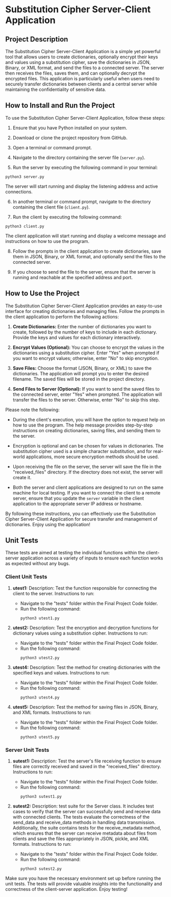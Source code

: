 # Substitution Cipher Server-Client Application

## Project Description

The Substitution Cipher Server-Client Application is a simple yet powerful tool that allows users to create dictionaries, optionally encrypt their keys and values using a substitution cipher, save the dictionaries in JSON, Binary, or XML format, and send the files to a connected server. The server then receives the files, saves them, and can optionally decrypt the encrypted files. This application is particularly useful when users need to securely transfer dictionaries between clients and a central server while maintaining the confidentiality of sensitive data.

## How to Install and Run the Project

To use the Substitution Cipher Server-Client Application, follow these steps:

1. Ensure that you have Python installed on your system.

2. Download or clone the project repository from GitHub.

3. Open a terminal or command prompt.

4. Navigate to the directory containing the server file (`server.py`).

5. Run the server by executing the following command in your terminal:

`python3 server.py`

The server will start running and display the listening address and active connections.

6. In another terminal or command prompt, navigate to the directory containing the client file (`client.py`).

7. Run the client by executing the following command:

`python3 client.py`

The client application will start running and display a welcome message and instructions on how to use the program.

8. Follow the prompts in the client application to create dictionaries, save them in JSON, Binary, or XML format, and optionally send the files to the connected server.

9. If you choose to send the file to the server, ensure that the server is running and reachable at the specified address and port.

## How to Use the Project

The Substitution Cipher Server-Client Application provides an easy-to-use interface for creating dictionaries and managing files. Follow the prompts in the client application to perform the following actions:

1. **Create Dictionaries:** Enter the number of dictionaries you want to create, followed by the number of keys to include in each dictionary. Provide the keys and values for each dictionary interactively.

2. **Encrypt Values (Optional):** You can choose to encrypt the values in the dictionaries using a substitution cipher. Enter "Yes" when prompted if you want to encrypt values; otherwise, enter "No" to skip encryption.

3. **Save Files:** Choose the format (JSON, Binary, or XML) to save the dictionaries. The application will prompt you to enter the desired filename. The saved files will be stored in the project directory.

4. **Send Files to Server (Optional):** If you want to send the saved files to the connected server, enter "Yes" when prompted. The application will transfer the files to the server. Otherwise, enter "No" to skip this step.

Please note the following:

- During the client's execution, you will have the option to request help on how to use the program. The help message provides step-by-step instructions on creating dictionaries, saving files, and sending them to the server.

- Encryption is optional and can be chosen for values in dictionaries. The substitution cipher used is a simple character substitution, and for real-world applications, more secure encryption methods should be used.

- Upon receiving the file on the server, the server will save the file in the "received_files" directory. If the directory does not exist, the server will create it.

- Both the server and client applications are designed to run on the same machine for local testing. If you want to connect the client to a remote server, ensure that you update the `server` variable in the client application to the appropriate server IP address or hostname.

By following these instructions, you can effectively use the Substitution Cipher Server-Client Application for secure transfer and management of dictionaries. Enjoy using the application!

## Unit Tests

These tests are aimed at testing the individual functions within the client-server application across a variety of inputs to ensure each function works as expected without any bugs.

### Client Unit Tests

1. **utest1:**
   Description: Test the function responsible for connecting the client to the server.
   Instructions to run:
   - Navigate to the "tests" folder within the Final Project Code folder.
   - Run the following command:
     ```
     python3 utest1.py
     ```

2. **utest2:**
   Description: Test the encryption and decryption functions for dictionary values using a substitution cipher.
   Instructions to run:
   - Navigate to the "tests" folder within the Final Project Code folder.
   - Run the following command:
     ```
     python3 utest2.py
     ```

3. **utest4:**
   Description: Test the method for creating dictionaries with the specified keys and values.
   Instructions to run:
   - Navigate to the "tests" folder within the Final Project Code folder.
   - Run the following command:
     ```
     python3 utest4.py
     ```

4. **utest5:**
   Description: Test the method for saving files in JSON, Binary, and XML formats.
   Instructions to run:
   - Navigate to the "tests" folder within the Final Project Code folder.
   - Run the following command:
     ```
     python3 utest5.py
     ```

### Server Unit Tests

1. **sutest1:**
   Description: Test the server's file receiving function to ensure files are correctly received and saved in the "received_files" directory.
   Instructions to run:
   - Navigate to the "tests" folder within the Final Project Code folder.
   - Run the following command:
     ```
     python3 sutest1.py
     ```

2. **sutest2:**
   Description: test suite for the Server class. It includes test cases to verify that the server can successfully send and receive data
   with connected clients. The tests evaluate the correctness of the send_data and receive_data methods in handling data transmission.
   Additionally, the suite contains tests for the receive_metadata method, which ensures that the server can receive metadata about files
   from clients and save the files appropriately in JSON, pickle, and XML formats.
   Instructions to run:
   - Navigate to the "tests" folder within the Final Project Code folder.
   - Run the following command:
     ```
     python3 sutest2.py
     ```

Make sure you have the necessary environment set up before running the unit tests. The tests will provide valuable insights into the functionality and correctness of the client-server application. Enjoy testing!


